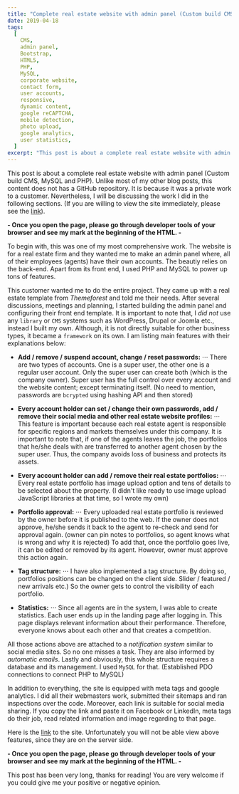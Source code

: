 ```yaml
---
title: "Complete real estate website with admin panel (Custom build CMS, MySQL and PHP)"
date: 2019-04-18
tags:
  [
    CMS,
    admin panel,
    Bootstrap,
    HTML5,
    PHP,
    MySQL,
    corporate website,
    contact form,
    user accounts,
    responsive,
    dynamic content,
    google reCAPTCHA,
    mobile detection,
    photo upload,
    google analytics,
    user statistics,
  ]
excerpt: "This post is about a complete real estate website with admin panel (Custom build CMS, MySQL and PHP). Unlike most of my other blog posts, this content does not has a GitHub repository."
---
```


This post is about a complete real estate website with admin panel (Custom build CMS, MySQL and PHP). Unlike most of my other blog posts, this content does not has a GitHub repository. It is because it was a private work to a customer. Nevertheless, I will be discussing the work I did in the following sections. (If you are willing to view the site immediately, please see the [link](https://www.platinatasehir.com)).

**- Once you open the page, please go through developer tools of your browser and see my mark at the beginning of the HTML. -**

To begin with, this was one of my most comprehensive work. The website is for a real estate firm and they wanted me to make an admin panel where, all of their employees (agents) have their own accounts. The beautiy relies on the back-end. Apart from its front end, I used PHP and MySQL to power up tons of features.

This customer wanted me to do the entire project. They came up with a real estate template from _Themeforest_ and told me their needs. After several discussions, meetings and planning, I started building the admin panel and configuring their front end template. It is important to note that, I _did not_ use any `library` or `CMS` systems such as WordPress, Drupal or Joomla etc., instead I built my own. Although, it is not directly suitable for other business types, it became a `framework` on its own. I am listing main features with their explanations below:

- **Add / remove / suspend account, change / reset passwords:**
  ⋅⋅⋅ There are two types of accounts. One is a super user, the other one is a regular user account. Only the super user can create both (which is the company owner). Super user has the full control over every account and the website content; except terminating itself. (No need to mention, passwords are `bcrypted` using hashing API and then stored)

- **Every account holder can set / change their own passwords, add / remove their social media and other real estate website profiles:**
  ⋅⋅⋅ This feature is important because each real estate agent is responsible for specific regions and markets themselves under this company. It is important to note that, if one of the agents leaves the job, the portfolios that he/she deals with are transferred to another agent chosen by the super user. Thus, the company avoids loss of business and protects its assets.

- **Every account holder can add / remove their real estate portfolios:**
  ⋅⋅⋅ Every real estate portfolio has image upload option and tens of details to be selected about the property. (I didn't like ready to use image upload JavaScript libraries at that time, so I wrote my own)

- **Portfolio approval:**
  ⋅⋅⋅ Every uploaded real estate portfolio is reviewed by the owner before it is published to the web. If the owner does not approve, he/she sends it back to the agent to re-check and send for approval again. (owner can pin notes to portfolios, so agent knows what is wrong and why it is rejected) To add that, once the portfolio goes live, it can be edited or removed by its agent. However, owner must approve this action again.

- **Tag structure:**
  ⋅⋅⋅ I have also implemented a tag structure. By doing so, portfolios positions can be changed on the client side. Slider / featured / new arrivals etc.) So the owner gets to control the visibility of each portfolio.

- **Statistics:**
  ⋅⋅⋅ Since all agents are in the system, I was able to create statistics. Each user ends up in the landing page after logging in. This page displays relevant information about their performance. Therefore, everyone knows about each other and that creates a competition.

All those actions above are attached to a _notification system_ similar to social media sites. So no one misses a task. They are also informed by _automatic emails_. Lastly and obviously, this whole structure requires a database and its management. I used `MySQL` for that. (Established PDO connections to connect PHP to MySQL)

In addition to everything, the site is equipped with meta tags and google analytics. I did all their webmasters work, submitted their sitemaps and ran inspections over the code. Moreover, each link is suitable for social media sharing. If you copy the link and paste it on Facebook or LinkedIn, meta tags do their job, read related information and image regarding to that page.

Here is the [link](https://www.platinatasehir.com) to the site. Unfortunately you will not be able view above features, since they are on the server side.

**- Once you open the page, please go through developer tools of your browser and see my mark at the beginning of the HTML. -**

This post has been very long, thanks for reading! You are very welcome if you could give me your positive or negative opinion.
